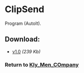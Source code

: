 # ClipSend

Program (AutoIt).

## Download:

- [v1.0](http://klimaleksus.narod.ru/Files/S/send.rar) _(239 Kb)_

### Return to [Kly_Men_COmpany](https://github.com/aleksusklim/Kly_Men_COmpany "GitHub: aleksusklim/Kly_Men_COmpany")
